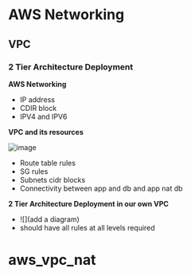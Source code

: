 # AWS Networking
## VPC
### 2 Tier Architecture Deployment

**AWS Networking**
- IP address
- CDIR block
- IPV4 and IPV6

**VPC and its resources**

![image](https://user-images.githubusercontent.com/94615905/145200431-e4544185-55b0-4cf5-913a-fdc5e904d4f6.png)

- Route table rules
- SG rules
- Subnets cidr blocks
- Connectivity between app and db and app nat db

**2 Tier Architecture Deployment in our own VPC**
- ![](add a diagram)
- should have all rules at all levels required


# aws_vpc_nat
